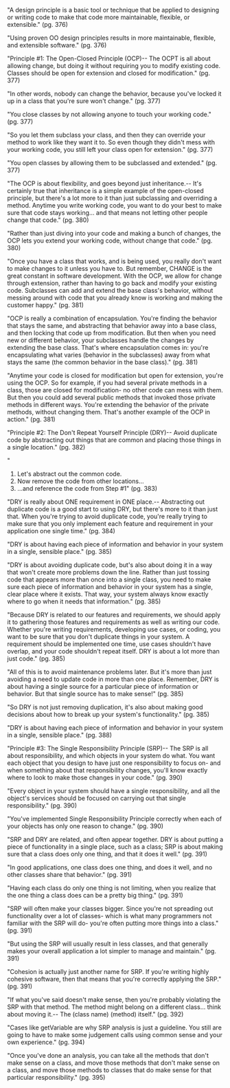 "A design principle is a basic tool or technique that be applied to designing or writing code to make that code more maintainable, flexible, or extensible."  (pg. 376)

"Using proven OO design principles results in more maintainable, flexible, and extensible software." (pg. 376)

"Principle #1: The Open-Closed Principle (OCP)-- The OCPT is all about allowing change, but doing it without requiring you to modify existing code. Classes should be open for extension and closed for modification." (pg. 377)

"In other words, nobody can change the behavior, because you've locked it up in a class that you're sure won't change." (pg. 377)

"You close classes by not allowing anyone to touch your working code." (pg. 377)

"So you let them subclass your class, and then they can override your method to work like they want it to. So even though they didn't mess with your working code, you still left your class open for extension." (pg. 377)

"You open classes by allowing them to be subclassed and extended." (pg. 377)

"The OCP is about flexibility, and goes beyond just inheritance.-- It's certainly true that inheritance is a simple example of the open-closed principle, but there's a lot more to it than just subclassing and overriding a method. Anytime you write working code, you want to do your best to make sure that code stays working... and that means not letting other people change that code." (pg. 380)

"Rather than just diving into your code and making a bunch of changes, the OCP lets you extend your working code, without change that code." (pg. 380)

"Once you have a class that works, and is being used, you really don't want to make changes to it unless you have to. But remember, CHANGE is the great constant in software development. With the OCP, we allow for change through extension, rather than having to go back and modify your existing code. Subclasses can add and extend the base class's behavior, without messing around with code that you already know is working and making the customer happy." (pg. 381)

"OCP is really a combination of encapsulation. You're finding the behavior that stays the same, and abstracting that behavior away into a base class, and then locking that code up from modification. But then when you need new or different behavior, your subclasses handle the changes by extending the base class. That's where encapsulation comes in: you're encapsulating what varies (behavior in the subclasses) away from what stays the same (the common behavior in the base class)." (pg. 381)

"Anytime your code is closed for modification but open for extension, you're using the OCP. So for example, if you had several private methods in a class, those are closed for modification- no other code can mess with them. But then you could add several public methods that invoked those private methods in different ways. You're extending the behavior of the private methods, without changing them. That's another example of the OCP in action." (pg. 381)

"Principle #2: The Don't Repeat Yourself Principle (DRY)-- Avoid duplicate code by abstracting out things that are common and placing those things in a single location." (pg. 382)

"
1. Let's abstract out the common code.
2. Now remove the code from other locations...
3. ...and reference the code from Step #1" (pg. 383)

"DRY is really about ONE requirement in ONE place.-- Abstracting out duplicate code is a good start to using DRY, but there's more to it than just that. When you're trying to avoid duplicate code, you're really trying to make sure that you only implement each feature and requirement in your application one single time." (pg. 384)

"DRY is about having each piece of information and behavior in your system in a single, sensible place." (pg. 385)

"DRY is about avoiding duplicate code, but's also about doing it in a way that won't create more problems down the line. Rather than just tossing code that appears more than once into a single class, you need to make sure each piece of information and behavior in your system has a single, clear place where it exists. That way, your system always know exactly where to go when it needs that information." (pg. 385)

"Because DRY is related to our features and requirements, we should apply it to gathering those features and requirements as well as writing our code. Whether you're writing requirements, developing use cases, or coding, you want to be sure that you don't duplicate things in your system. A requirement should be implemented one time, use cases shouldn't have overlap, and your code shouldn't repeat itself. DRY is about a lot more than just code." (pg. 385)

"All of this is to avoid maintenance problems later. But it's more than just avoiding a need to update code in more than one place. Remember, DRY is about having a single source for a particular piece of information or behavior. But that single source has to make sense!" (pg. 385)

"So DRY is not just removing duplication, it's also about making good decisions about how to break up your system's functionality." (pg. 385)

"DRY is about having each piece of information and behavior in your system in a single, sensible place." (pg. 388)

"Principle #3: The Single Responsibility Principle (SRP)-- The SRP is all about responsibility, and which objects in your system do what. You want each object that you design to have just one responsibility to focus on- and when something about that responsibility changes, you'll know exactly where to look to make those changes in your code." (pg. 390)

"Every object in your system should have a single responsibility, and all the object's services should be focused on carrying out that single responsibility." (pg. 390)

"You've implemented Single Responsibility Principle correctly when each of your objects has only one reason to change." (pg. 390)

"SRP and DRY are related, and often appear together. DRY is about putting a piece of functionality in a single place, such as a class; SRP is about making sure that a class does only one thing, and that it does it well." (pg. 391)

"In good applications, one class does one thing, and does it well, and no other classes share that behavior." (pg. 391)

"Having each class do only one thing is not limiting, when you realize that the one thing a class does can be a pretty big thing." (pg. 391)

"SRP will often make your classes bigger. Since you're not spreading out functionality over a lot of classes- which is what many programmers not familiar with the SRP will do- you're often putting more things into a class." (pg. 391)

"But using the SRP will usually result in less classes, and that generally makes your overall application a lot simpler to manage and maintain." (pg. 391)

"Cohesion is actually just another name for SRP. If you're writing highly cohesive software, then that means that you're correctly applying the SRP." (pg. 391)

"If what you've said doesn't make sense, then you're probably violating the SRP with that method. The method might belong on a different class... think about moving it.-- The (class name) (method) itself." (pg. 392)

"Cases like getVariable are why SRP analysis is just a guideline. You still are going to have to make some judgement calls using common sense and your own experience." (pg. 394)

"Once you've done an analysis, you can take all the methods that don't make sense on a class, and move those methods that don't make sense on a class, and move those methods to classes that do make sense for that particular responsibility." (pg. 395)